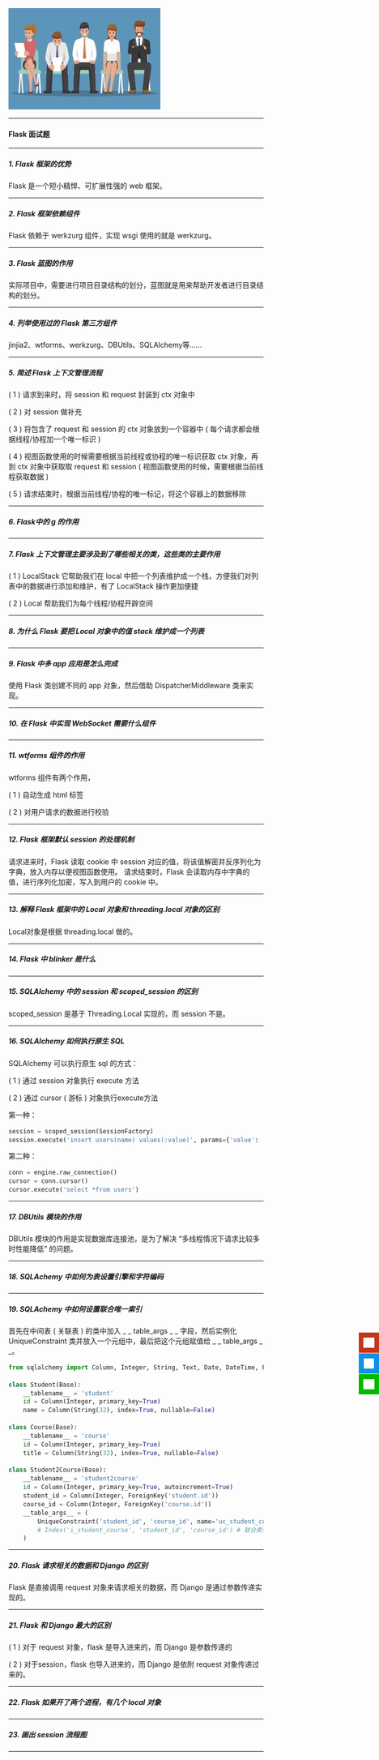 ![](../img/python-interview.jpg)
<hr>

#### Flask 面试题
<hr>

##### 1. Flask 框架的优势
Flask 是一个短小精悍、可扩展性强的 web 框架。

<hr>

##### 2. Flask 框架依赖组件
Flask 依赖于 werkzurg 组件，实现 wsgi 使用的就是 werkzurg。

<hr>

##### 3. Flask 蓝图的作用
实际项目中，需要进行项目目录结构的划分，蓝图就是用来帮助开发者进行目录结构的划分。

<hr>

##### 4. 列举使用过的 Flask 第三方组件
jinjia2、wtforms、werkzurg、DBUtils、SQLAlchemy等……

<hr>

##### 5. 简述 Flask 上下文管理流程
( 1 ) 请求到来时，将 session 和 request 封装到 ctx 对象中

( 2 ) 对 session 做补充

( 3 ) 将包含了 request 和 session 的 ctx 对象放到一个容器中 ( 每个请求都会根据线程/协程加一个唯一标识 )

( 4 ) 视图函数使用的时候需要根据当前线程或协程的唯一标识获取 ctx 对象，再到 ctx 对象中获取取 request 和 session ( 视图函数使用的时候，需要根据当前线程获取数据 )

( 5 ) 请求结束时，根据当前线程/协程的唯一标记，将这个容器上的数据移除

<hr>

##### 6. Flask中的 g 的作用

<hr>

##### 7. Flask 上下文管理主要涉及到了哪些相关的类，这些类的主要作用
( 1 ) LocalStack 它帮助我们在 local 中把一个列表维护成一个栈，方便我们对列表中的数据进行添加和维护，有了 LocalStack 操作更加便捷

( 2 ) Local 帮助我们为每个线程/协程开辟空间

<hr>

##### 8. 为什么 Flask 要把 Local 对象中的值 stack 维护成一个列表

<hr>


##### 9. Flask 中多 app 应用是怎么完成
使用 Flask 类创建不同的 app 对象，然后借助 DispatcherMiddleware 类来实现。

<hr>

##### 10. 在 Flask 中实现 WebSocket 需要什么组件
<hr>

##### 11. wtforms 组件的作用
wtforms 组件有两个作用，

( 1 ) 自动生成 html 标签

( 2 ) 对用户请求的数据进行校验

<hr>

##### 12. Flask 框架默认 session 的处理机制
请求进来时，Flask 读取 cookie 中 session 对应的值，<font>将该值解密并反序列化为字典，放入内存以便视图函数使用</font>。 请求结束时，Flask 会读取内存中字典的值，进行序列化加密，写入到用户的 cookie 中。

<hr>

##### 13. 解释 Flask 框架中的 Local 对象和 threading.local 对象的区别
Local对象是根据 threading.local 做的。

<hr>

##### 14. Flask 中 blinker 是什么

<hr>

##### 15. SQLAlchemy 中的 session 和 scoped_session 的区别
scoped_session 是基于 Threading.Local 实现的，而 session 不是。

<hr>

##### 16. SQLAlchemy 如何执行原生 SQL
SQLAlchemy 可以执行原生 sql 的方式：

( 1 ) 通过 session 对象执行 execute 方法

( 2 ) 通过 cursor ( 游标 ) 对象执行execute方法

第一种：
```python
session = scoped_session(SessionFactory)
session.execute('insert users(name) values(:value)', params={'value': 'thanlon'})
```
第二种：
```python
conn = engine.raw_connection()
cursor = conn.cursor()
cursor.execute('select *from users')
```
<hr>

##### 17. DBUtils 模块的作用
DBUtils 模块的作用是实现数据库连接池，是为了解决 <font>“多线程情况下请求比较多时性能降低”</font> 的问题。

<hr>

##### 18. SQLAchemy 中如何为表设置引擎和字符编码

<hr>


##### 19. SQLAchemy 中如何设置联合唯一索引
首先在中间表 ( 关联表 ) 的类中加入 \_ \_ table_args \_ \_ 字段，然后实例化 UniqueConstraint 类并放入一个元组中，最后把这个元组赋值给 \_ \_ table_args \_ \_。
```python
from sqlalchemy import Column, Integer, String, Text, Date, DateTime, ForeignKey, UniqueConstraint, Index

class Student(Base):
    __tablename__ = 'student'
    id = Column(Integer, primary_key=True)
    name = Column(String(32), index=True, nullable=False)

class Course(Base):
    __tablename__ = 'course'
    id = Column(Integer, primary_key=True)
    title = Column(String(32), index=True, nullable=False)

class Student2Course(Base):
    __tablename__ = 'student2course'
    id = Column(Integer, primary_key=True, autoincrement=True)
    student_id = Column(Integer, ForeignKey('student.id'))
    course_id = Column(Integer, ForeignKey('course.id'))
    __table_args__ = (
        UniqueConstraint('student_id', 'course_id', name='uc_student_course'),  # 联合唯一索引
        # Index('i_student_course', 'student_id', 'course_id') # 联合索引
    )
```
<hr>

##### 20. Flask 请求相关的数据和 Django 的区别
Flask 是直接调用 request 对象来请求相关的数据，而 Django 是通过参数传递实现的。

<hr>

##### 21. Flask 和 Django 最大的区别
( 1 ) 对于 request 对象，flask 是导入进来的，而 Django 是参数传递的

( 2 ) 对于session，flask 也导入进来的，而 Django 是依附 request 对象传递过来的。

<hr>

##### 22. Flask 如果开了两个进程，有几个 local 对象

<hr>

##### 23. 画出 session 流程图

<hr>

<div style="width: 60px;height: auto;z-index: 99;bottom: 30%;position: fixed;right: 0px" id="plug-ins">
    <div style="position: relative;float: right">
        <a target="" href="javascript:;" id="weibo"
           style="display: block;width: 40px;height: 40px;background-color: #c4351b;margin-top: 1px;">
            <img width="22" height="20" src="../img/weibo.png" alt=""
                 style="margin-top: 10px;margin-left: 9px">
        </a>
         <a target="_blank" href="http://sighttp.qq.com/authd?IDKEY=5838160dbeb2a49f264d5e2d13d6336248d74a60cf56ecad" id="qq" style="display: block;width: 40px;height: 40px;background-color:#0e91e8;margin-top: 1px">
            <img width="20" height="20" src="../img/qq.png" 
                 style="margin-top: 10px;margin-left: 10px" alt="点击这里给我发消息" title="点击这里给我发消息">
        </a>
        <a href="javascript:" id="wechat"
           style="display: block;width: 40px;height: 40px;background-color:#01b901;margin-top:1px">
            <img width="22" height="20" src="../img/wechat.png"
                 style="margin-top: 10px;margin-left: 9px">
        </a>
        <a href="javascript:" id="go_top"
           style="display: none;width: 40px;height: 40px;background-color: #b5b5b5;margin-top: 1px">
            <img width="22" height="20" src="../img/top.png" alt=""
                 style="margin-top: 10px;margin-left: 9px">
        </a>
    </div>
</div>
<!--双11 start-->
<div style="z-index: 100;position: fixed;left: 0;bottom: 0;" id="ads" hidden="hidden">
        <div>
            <button type="button" class="close" style="position: absolute;right: 5px;top: 0;font-size: 28px;opacity: 1;color: white"><span aria-hidden="true">&times;</span></button>
             <a target="_blank" href="https://s.click.taobao.com/1pElJvu">
                <img style="margin: 0;border-radius: unset" class="img-responsive" width="400" height="" src="img/ads/tianmap-800x450-1.jpg"
                    alt="2020天猫双11—联盟主会场（带超级红包）" title="2020天猫双11—联盟主会场（带超级红包）">
            </a><br>
            <a target="_blank" href="https://s.click.taobao.com/5EtkJvu">
                <img style="margin: 0;border-radius: unset" class="img-responsive" width="400" height="" src="img/ads/tianmap-800x450-2.jpg"
                    alt="2020天猫双11—联盟主会场（带超级红包）" title="2020天猫双11—联盟主会场（带超级红包）">
            </a>
        </div>
</div>
<!--双11 stop-->
<div style="width: auto;height: auto;z-index: 99;position: fixed;right: 0;top: 70px;" id="google_ads">
        <div>
            <div style="width: 180px;height: auto"></div>
            <script async src="https://pagead2.googlesyndication.com/pagead/js/adsbygoogle.js"></script>
            <!-- Vertical -->
            <ins class="adsbygoogle"
                 style="display:block"
                 data-ad-client="ca-pub-6937898095875663"
                 data-ad-slot="2927491642"
                 data-ad-format="auto"
                 data-full-width-responsive="true"></ins>
            <script>
                 (adsbygoogle = window.adsbygoogle || []).push({});
            </script>
        </div>
</div>
<div style="width: auto;height: auto;z-index: 99;position: fixed;left: 0;top: 70px;" id="google_ads">
        <div>
            <div style="width: 180px;height: auto"></div>
            <script async src="https://pagead2.googlesyndication.com/pagead/js/adsbygoogle.js"></script>
            <!-- Vertical -->
            <ins class="adsbygoogle"
                 style="display:block"
                 data-ad-client="ca-pub-6937898095875663"
                 data-ad-slot="2927491642"
                 data-ad-format="auto"
                 data-full-width-responsive="true"></ins>
            <script>
                 (adsbygoogle = window.adsbygoogle || []).push({});
            </script>
        </div>
</div>